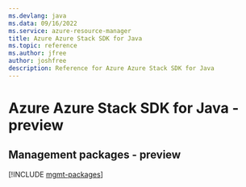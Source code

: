 ```yaml
---
ms.devlang: java
ms.data: 09/16/2022
ms.service: azure-resource-manager
title: Azure Azure Stack SDK for Java
ms.topic: reference
ms.author: jfree
author: joshfree
description: Reference for Azure Azure Stack SDK for Java
---
```

# Azure Azure Stack SDK for Java - preview

## Management packages - preview
[!INCLUDE [mgmt-packages](azure-stack-mgmt-index.md)]